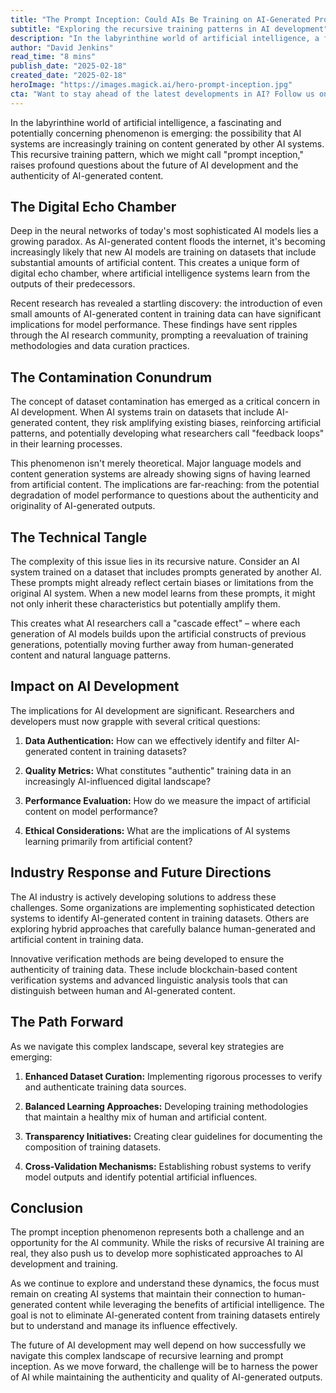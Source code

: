 ```yaml
---
title: "The Prompt Inception: Could AIs Be Training on AI-Generated Prompts?"
subtitle: "Exploring the recursive training patterns in AI development"
description: "In the labyrinthine world of artificial intelligence, a fascinating and potentially concerning phenomenon is emerging: the possibility that AI systems are increasingly training on content generated by other AI systems. This 'prompt inception' raises important questions about data authenticity and the future of AI development."
author: "David Jenkins"
read_time: "8 mins"
publish_date: "2025-02-18"
created_date: "2025-02-18"
heroImage: "https://images.magick.ai/hero-prompt-inception.jpg"
cta: "Want to stay ahead of the latest developments in AI? Follow us on LinkedIn for in-depth analysis and breaking news about the evolving landscape of artificial intelligence."
---
```


In the labyrinthine world of artificial intelligence, a fascinating and potentially concerning phenomenon is emerging: the possibility that AI systems are increasingly training on content generated by other AI systems. This recursive training pattern, which we might call "prompt inception," raises profound questions about the future of AI development and the authenticity of AI-generated content.

## The Digital Echo Chamber

Deep in the neural networks of today's most sophisticated AI models lies a growing paradox. As AI-generated content floods the internet, it's becoming increasingly likely that new AI models are training on datasets that include substantial amounts of artificial content. This creates a unique form of digital echo chamber, where artificial intelligence systems learn from the outputs of their predecessors.

Recent research has revealed a startling discovery: the introduction of even small amounts of AI-generated content in training data can have significant implications for model performance. These findings have sent ripples through the AI research community, prompting a reevaluation of training methodologies and data curation practices.

## The Contamination Conundrum

The concept of dataset contamination has emerged as a critical concern in AI development. When AI systems train on datasets that include AI-generated content, they risk amplifying existing biases, reinforcing artificial patterns, and potentially developing what researchers call "feedback loops" in their learning processes.

This phenomenon isn't merely theoretical. Major language models and content generation systems are already showing signs of having learned from artificial content. The implications are far-reaching: from the potential degradation of model performance to questions about the authenticity and originality of AI-generated outputs.

## The Technical Tangle

The complexity of this issue lies in its recursive nature. Consider an AI system trained on a dataset that includes prompts generated by another AI. These prompts might already reflect certain biases or limitations from the original AI system. When a new model learns from these prompts, it might not only inherit these characteristics but potentially amplify them.

This creates what AI researchers call a "cascade effect" – where each generation of AI models builds upon the artificial constructs of previous generations, potentially moving further away from human-generated content and natural language patterns.

## Impact on AI Development

The implications for AI development are significant. Researchers and developers must now grapple with several critical questions:

1. **Data Authentication:** How can we effectively identify and filter AI-generated content in training datasets?

2. **Quality Metrics:** What constitutes "authentic" training data in an increasingly AI-influenced digital landscape?

3. **Performance Evaluation:** How do we measure the impact of artificial content on model performance?

4. **Ethical Considerations:** What are the implications of AI systems learning primarily from artificial content?

## Industry Response and Future Directions

The AI industry is actively developing solutions to address these challenges. Some organizations are implementing sophisticated detection systems to identify AI-generated content in training datasets. Others are exploring hybrid approaches that carefully balance human-generated and artificial content in training data.

Innovative verification methods are being developed to ensure the authenticity of training data. These include blockchain-based content verification systems and advanced linguistic analysis tools that can distinguish between human and AI-generated content.

## The Path Forward

As we navigate this complex landscape, several key strategies are emerging:

1. **Enhanced Dataset Curation:** Implementing rigorous processes to verify and authenticate training data sources.

2. **Balanced Learning Approaches:** Developing training methodologies that maintain a healthy mix of human and artificial content.

3. **Transparency Initiatives:** Creating clear guidelines for documenting the composition of training datasets.

4. **Cross-Validation Mechanisms:** Establishing robust systems to verify model outputs and identify potential artificial influences.

## Conclusion

The prompt inception phenomenon represents both a challenge and an opportunity for the AI community. While the risks of recursive AI training are real, they also push us to develop more sophisticated approaches to AI development and training.

As we continue to explore and understand these dynamics, the focus must remain on creating AI systems that maintain their connection to human-generated content while leveraging the benefits of artificial intelligence. The goal is not to eliminate AI-generated content from training datasets entirely but to understand and manage its influence effectively.

The future of AI development may well depend on how successfully we navigate this complex landscape of recursive learning and prompt inception. As we move forward, the challenge will be to harness the power of AI while maintaining the authenticity and quality of AI-generated outputs.